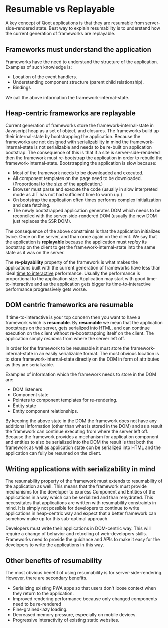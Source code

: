 # Resumable vs Replayable

A key concept of Qoot applications is that they are resumable from server-side-rendered state. Best way to explain resumability is to understand how the current generation of frameworks are replayable.

## Frameworks must understand the application

Frameworks have the need to understand the structure of the application. Examples of such knowledge is:

- Location of the event handlers.
- Understanding component structure (parent child relationship).
- Bindings

We call the above information the framework-internal-state.

## Heap-centric frameworks are replayable

Current generation of frameworks store the framework-internal-state in Javascript heap as a set of object, and closures. The frameworks build up their internal-state by bootstrapping the application. Because the frameworks are not designed with serializability in mind the framework-internal-state is not serializable and needs to be re-built on application bootstrap. The consequence of this is that if a site is server-side-rendered then the framework must re-bootstrap the application in order to rebuild the framework-internal-state. Bootstrapping the application is slow because:

- Most of the framework needs to be downloaded and executed.
- All component templates on the page need to be downloaded. (Proportional to the size of the application.)
- Browser must parse and execute the code (usually in slow interpreted mode as JIT has not had sufficient time to warm up.)
- On bootstrap the application often times performs complex initialization and data fetching.
- The newly bootstrapped application generates DOM which needs to be reconciled with the server-side-rendered DOM (usually the new DOM just replaces the SSR DOM).

The consequence of the above constraints is that the application initializes twice. Once on the server, and than once again on the client. We say that the application is **replayable** because the application must _replay_ its bootstrap on the client to get the framework-internal-state into the same state as it was on the server.

The **re-playability** property of the framework is what makes the applications built with the current generation of frameworks have less than ideal [time to interactive](https://web.dev/interactive/) performance. Usually the performance is proportional to the application size. Application may start with good time-to-interactive and as the application gets bigger its time-to-interactive performance progressively gets worse.

## DOM centric frameworks are resumable

If time-to-interactive is your top concern then you want to have a framework which is **resumable**. By **resumable** we mean that the application bootstraps on the server, gets serialized into HTML, and can continue execution on the client without re-bootstrapping itself on the client. The application simply _resumes_ from where the server left off.

In order for the framework to be resumable it must store the framework-internal-state in an easily serializable format. The most obvious location is to store framework-internal-state directly on the DOM in form of attributes as they are serializable.

Examples of information which the framework needs to store in the DOM are:

- DOM listeners
- Component state
- Pointers to component templates for re-rendering.
- Entity state
- Entity component relationships.

By keeping the above state in the DOM the framework does not have any additional information (other than what is stored in the DOM) and as a result the framework can continue executing from where the server left off. Because the framework provides a mechanism for application component and entities to also be serialized into the DOM the result is that both the framework as well as application state con be serialized into HTML and the application can fully be resumed on the client.

## Writing applications with serializability in mind

The resumability property of the framework must extends to resumability of the application as well. This means that the framework must provide mechanisms for the developer to express Component and Entities of the applications in a way which can be serialized and than rehydrated. This necessitates that applications are written with resumability constraints in mind. It is simply not possible for developers to continue to write applications in heap-centric way and expect that a better framework can somehow make up for this sub-optimal approach.

Developers must write their applications in DOM-centric way. This will require a change of behavior and retooling of web-developers skills. Frameworks need to provide the guidance and APIs to make it easy for the developers to write the applications in this way.

## Other benefits of resumability

The most obvious benefit of using resumability is for server-side-rendering. However, there are secondary benefits.

- Serializing existing PWA apps so that users don't loose context when they return to the application.
- Improved rendering performance because only changed components need to be re-rendered
- Fine-grained-lazy loading.
- Decreased memory pressure, especially on mobile devices.
- Progressive interactivity of existing static websites.

